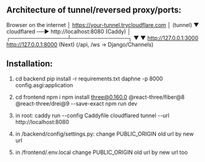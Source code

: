 ## Architecture of tunnel/reversed proxy/ports:

Browser on the internet
        │
https://your-tunnel.trycloudflare.com
        │  (tunnel)
        ▼
   cloudflared  ──►  http://localhost:8080  (Caddy)
                                 │
                 ┌───────────────┴───────────────┐
                 ▼                               ▼
            http://127.0.0.1:3000           http://127.0.0.1:8000
                 (Next)                   (/api, /ws → Django/Channels)


## Installation:

1) cd backend
pip install -r requirements.txt
daphne -p 8000 config.asgi:application

2) cd frontend
npm i
npm install three@0.160.0 @react-three/fiber@8 @react-three/drei@9 --save-exact
npm run dev

3) in root:
caddy run --config Caddyfile
cloudflared tunnel --url http://localhost:8080

4) in /backend/config/settings.py:
change PUBLIC_ORIGIN old url by new url

5) in /frontend/.env.local
change PUBLIC_ORIGIN old url by new url too